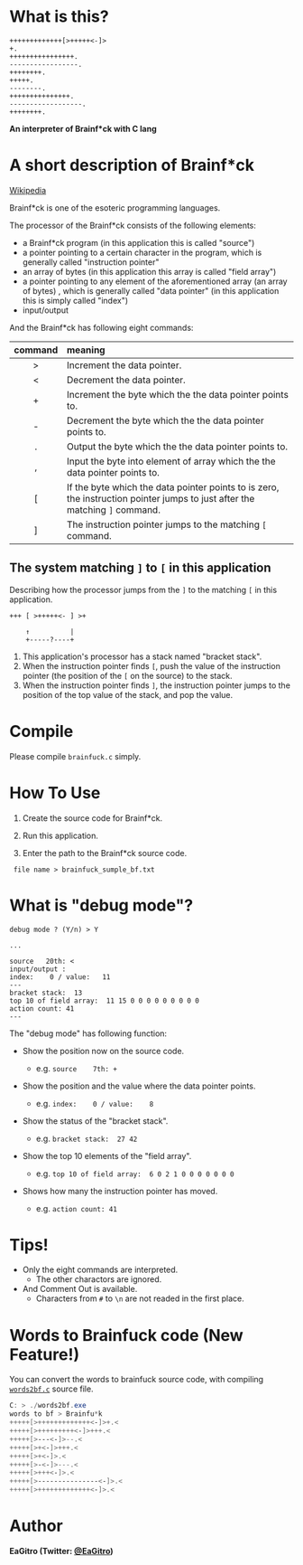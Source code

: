 
# What is this?
```
+++++++++++++[>+++++<-]>
+.
++++++++++++++++.  
-----------------.
++++++++.
+++++.       
--------.
+++++++++++++++.
------------------.
++++++++.

```

**An interpreter of Brainf*ck with C lang**


# A short description of Brainf*ck

[Wikipedia](https://en.wikipedia.org/wiki/Brainfuck)

Brainf*ck is one of the esoteric programming languages.

The processor of the Brainf*ck consists of the following elements: 
* a Brainf*ck program  (in this application this is called "source")
* a pointer pointing to a certain character in the program, which is generally called "instruction pointer" 
* an array of bytes  (in this application this array is called "field array")
* a pointer pointing to any element of the aforementioned array (an array of bytes) , which is generally called "data pointer" (in this application this is simply called "index")
* input/output


And the Brainf*ck has following eight commands:

| command | meaning |
| :-: | :-- |
| > | Increment the data pointer. |
| < | Decrement the data pointer. |
| + | Increment the byte which the the data pointer points to. |
| - | Decrement the byte which the the data pointer points to. |
| . | Output the byte which the the data pointer points to. |
| , | Input the byte into element of array which the the data pointer points to. |
| [ | If the byte which the data pointer points to is zero, the instruction pointer jumps to just after the matching `]` command. |
| ] | The instruction pointer jumps to the matching `[` command. |

## The system matching `]` to `[` in this application

Describing how the processor jumps from the `]` to the matching `[` in this application.
```
+++ [ >+++++<- ] >+

    ↑          |
    +-----?----+
```

1. This application's processor has a stack named "bracket stack".
1. When the instruction pointer finds `[`, push the value of the instruction pointer (the position of the `[` on the source) to the stack.  
1. When the instruction pointer finds `]`, the instruction pointer jumps to the position of the top value of the stack, and pop the value.





# Compile

Please compile `brainfuck.c` simply. 


# How To Use

1. Create the source code for Brainf*ck.

1. Run this application.

1. Enter the path to the Brainf*ck source code.
  ```
   file name > brainfuck_sumple_bf.txt
  ```

# What is "debug mode"?

```
debug mode ? (Y/n) > Y

...

source   20th: <
input/output :
index:    0 / value:   11
---
bracket stack:  13
top 10 of field array:  11 15 0 0 0 0 0 0 0 0 0
action count: 41
---

```

The "debug mode" has following function:

* Show the position now on the source code.
  * e.g.  `source    7th: +`

* Show the position and the value where the data pointer points.
  * e.g.  `index:    0 / value:    8`

* Show the status of the "bracket stack".
  * e.g.  `bracket stack:  27 42`
  
* Show the top 10 elements of the "field array".
  * e.g.  `top 10 of field array:  6 0 2 1 0 0 0 0 0 0 0`
 
* Shows how many the instruction pointer has moved.
  * e.g.  `action count: 41`
  

# Tips!

* Only the eight commands are interpreted.
  * The other charactors are ignored.
* And Comment Out is available.
  * Characters from `#` to `\n` are not readed in the first place.


# **Words to Brainfuck code (New Feature!)**

You can convert the words to brainfuck source code, with compiling [`words2bf.c`](./words2bf.c) source file.

```powershell
C: > ./words2bf.exe
words to bf > Brainfu*k
+++++[>+++++++++++++<-]>+.<
+++++[>+++++++++<-]>+++.<
+++++[>---<-]>--.<
+++++[>+<-]>+++.<
+++++[>+<-]>.<
+++++[>-<-]>---.<
+++++[>+++<-]>.<
+++++[>---------------<-]>.<
+++++[>+++++++++++++<-]>.<
```

  
# Author

**EaGitro (Twitter: [@EaGitro](https://twitter.com/EaGitro))** 





